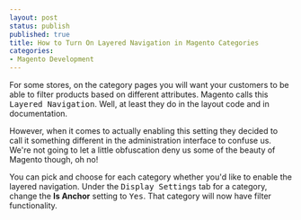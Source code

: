 ```yaml
---
layout: post
status: publish
published: true
title: How to Turn On Layered Navigation in Magento Categories
categories:
- Magento Development
---
```

For some stores, on the category pages you will want your customers to be able to filter products based on different attributes.  Magento calls this <tt>Layered Navigation</tt>.  Well, at least they do in the layout code and in documentation.  

However, when it comes to actually enabling this setting they decided to call it something different in the administration interface to confuse us.  We're not going to let a little obfuscation deny us some of the beauty of Magento though, oh no!

You can pick and choose for each category whether you'd like to enable the layered navigation.  Under the <tt>Display Settings</tt> tab for a category, change the <strong>Is Anchor</strong> setting to <tt>Yes</tt>.   That category will now have filter functionality.
